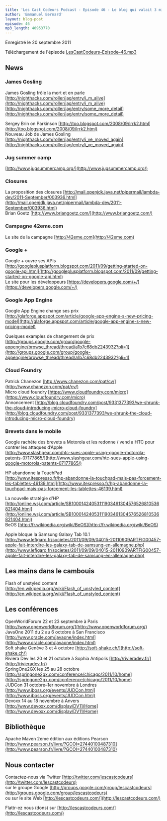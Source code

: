 ```yaml
---
title: 'Les Cast Codeurs Podcast - Episode 46 - Le blog qui valait 3 milliards'
author: 'Emmanuel Bernard'
layout: blog-post
episode: 46
mp3_length: 40953770
---
```

Enregistré le 20 septembre 2011

Téléchargement de l'épisode [LesCastCodeurs-Episode–46.mp3](http://traffic.libsyn.com/lescastcodeurs/LesCastCodeurs-Episode-46.mp3)

## News
### James Gosling
James Gosling frôle la mort et en parle  
[http://nighthacks.com/roller/jag/entry/i_m_alive](http://nighthacks.com/roller/jag/entry/i_m_alive)  
[http://nighthacks.com/roller/jag/entry/some_more_detail](http://nighthacks.com/roller/jag/entry/some_more_detail)  

Sergey Brin on Parkinson [http://too.blogspot.com/2008/09/lrrk2.html](http://too.blogspot.com/2008/09/lrrk2.html)  
Nouveau Job de James Gosling [http://nighthacks.com/roller/jag/entry/i_ve_moved_again](http://nighthacks.com/roller/jag/entry/i_ve_moved_again)

### Jug summer camp
[http://www.jugsummercamp.org/](http://www.jugsummercamp.org/)

### Closures
La proposition des closures [http://mail.openjdk.java.net/pipermail/lambda-dev/2011-September/003936.html](http://mail.openjdk.java.net/pipermail/lambda-dev/2011-September/003936.html)  
Brian Goetz [http://www.briangoetz.com/](http://www.briangoetz.com/)

### Campagne 42eme.com
Le site de la campagne [http://42eme.com](http://42eme.com)

### Google +
Google + ouvre ses APIs [http://googleplusplatform.blogspot.com/2011/09/getting-started-on-google-api.html](http://googleplusplatform.blogspot.com/2011/09/getting-started-on-google-api.html)  
Le site pour les développeurs [https://developers.google.com/+/](https://developers.google.com/+/)

### Google App Engine
Google App Engine change ses prix [http://glaforge.appspot.com/article/google-app-engine-s-new-pricing-model](http://glaforge.appspot.com/article/google-app-engine-s-new-pricing-model)

Quelques examples de changement de prix  
[http://groups.google.com/group/google-appengine/browse_thread/thread/a1b7c68db2243932?pli=1](http://groups.google.com/group/google-appengine/browse_thread/thread/a1b7c68db2243932?pli=1)

### Cloud Foundry
Patrick Chanezon [http://www.chanezon.com/pat/cv/](http://www.chanezon.com/pat/cv/)  
Micro cloud foundry [https://www.cloudfoundry.com/micro](https://www.cloudfoundry.com/micro)  
Annoncement [http://blog.cloudfoundry.com/post/9331377393/we-shrunk-the-cloud-introducing-micro-cloud-foundry](http://blog.cloudfoundry.com/post/9331377393/we-shrunk-the-cloud-introducing-micro-cloud-foundry)

### Brevets dans le mobile
Google rachète des brevets a Motorola et les redonne / vend a HTC pour contrer les attaques d’Apple  
[http://www.slashgear.com/htc-sues-apple-using-google-motorola-patents-07177865/](http://www.slashgear.com/htc-sues-apple-using-google-motorola-patents-07177865/)

HP abandonne la TouchPad  
[http://www.itespresso.fr/hp-abandonne-la-touchpad-mais-pas-forcement-les-tablettes-46139.html](http://www.itespresso.fr/hp-abandonne-la-touchpad-mais-pas-forcement-les-tablettes-46139.html)  

La nouvelle stratégie d’HP [http://online.wsj.com/article/SB10001424053111903461304576526810536821404.html](http://online.wsj.com/article/SB10001424053111903461304576526810536821404.html)  
BeOS [http://fr.wikipedia.org/wiki/BeOS](http://fr.wikipedia.org/wiki/BeOS)

Apple bloque la Samsung Galaxy Tab 10.1  
[http://www.lefigaro.fr/societes/2011/09/09/04015-20110909ARTFIG00457-apple-fait-interdire-les-galaxy-tab-de-samsung-en-allemagne.php](http://www.lefigaro.fr/societes/2011/09/09/04015-20110909ARTFIG00457-apple-fait-interdire-les-galaxy-tab-de-samsung-en-allemagne.php)

## Les mains dans le cambouis
Flash of unstyled content [http://en.wikipedia.org/wiki/Flash_of_unstyled_content](http://en.wikipedia.org/wiki/Flash_of_unstyled_content)

## Les conférences
OpenWorldForum 22 et 23 septembre à Paris [http://www.openworldforum.org/](http://www.openworldforum.org/)  
JavaOne 2011 du 2 au 6 octobre à San Francisco [http://www.oracle.com/javaone/index.html](http://www.oracle.com/javaone/index.html)  
Soft shake Genève 3 et 4 octobre [http://soft-shake.ch/](http://soft-shake.ch/)  
Riviera Dev les 20 et 21 octobre à Sophia Antipolis [http://rivieradev.fr/](http://rivieradev.fr/)  
SpringOne2GX les 25 au 28 octobre [http://springone2gx.com/conference/chicago/2011/10/home](http://springone2gx.com/conference/chicago/2011/10/home)  
JUDCon 31 octobre–1er novembre à Londres [http://www.jboss.org/events/JUDCon.html](http://www.jboss.org/events/JUDCon.html)  
Devoxx 14 au 18 novembre à Anvers [http://www.devoxx.com/display/DV11/Home](http://www.devoxx.com/display/DV11/Home)

## Bibliothèque
Apache Maven 2eme édition aux éditions Pearson [http://www.pearson.fr/livre/?GCOI=27440100487310](http://www.pearson.fr/livre/?GCOI=27440100487310)

## Nous contacter
Contactez-nous via Twitter [http://twitter.com/lescastcodeurs](http://twitter.com/lescastcodeurs)  
sur le groupe Google [http://groups.google.com/group/lescastcodeurs](http://groups.google.com/group/lescastcodeurs)  
ou sur le site Web [http://lescastcodeurs.com/](http://lescastcodeurs.com/)

Flattr-ez nous (dons) sur [http://lescastcodeurs.com/](http://lescastcodeurs.com/)
